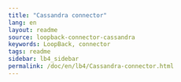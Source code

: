 ```yaml
---
title: "Cassandra connector"
lang: en
layout: readme
source: loopback-connector-cassandra
keywords: LoopBack, connector
tags: readme
sidebar: lb4_sidebar
permalink: /doc/en/lb4/Cassandra-connector.html
---
```

